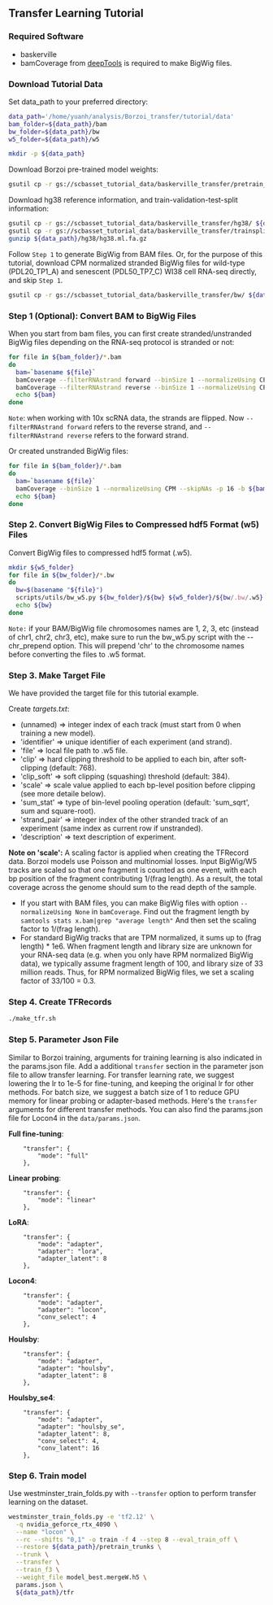 ## Transfer Learning Tutorial

### Required Software
- baskerville
- bamCoverage from [deepTools](https://github.com/deeptools/deepTools/tree/master) is required to make BigWig files.

### Download Tutorial Data


Set data_path to your preferred directory:

```bash
data_path='/home/yuanh/analysis/Borzoi_transfer/tutorial/data'
bam_folder=${data_path}/bam
bw_folder=${data_path}/bw
w5_folder=${data_path}/w5

mkdir -p ${data_path}
```

Download Borzoi pre-trained model weights:

```bash
gsutil cp -r gs://scbasset_tutorial_data/baskerville_transfer/pretrain_trunks/ ${data_path}
```

Download hg38 reference information, and train-validation-test-split information:
```bash
gsutil cp -r gs://scbasset_tutorial_data/baskerville_transfer/hg38/ ${data_path}
gsutil cp -r gs://scbasset_tutorial_data/baskerville_transfer/trainsplit/ ${data_path}
gunzip ${data_path}/hg38/hg38.ml.fa.gz
```

Follow `Step 1` to generate BigWig from BAM files. Or, for the purpose of this tutorial, download CPM normalized stranded BigWig files for wild-type (PDL20_TP1_A) and senescent (PDL50_TP7_C) WI38 cell RNA-seq directly, and skip `Step 1`.

```bash
gsutil cp -r gs://scbasset_tutorial_data/baskerville_transfer/bw/ ${data_path}
```

### Step 1 (Optional): Convert BAM to BigWig Files

When you start from bam files, you can first create stranded/unstranded BigWig files depending on the RNA-seq protocol is stranded or not:

```bash
for file in ${bam_folder}/*.bam
do
  bam=`basename ${file}`
  bamCoverage --filterRNAstrand forward --binSize 1 --normalizeUsing CPM --skipNAs -p 16 -b ${bam_folder}/${bam} -o ${bw_folder}/${bam/.bam/}+.bw
  bamCoverage --filterRNAstrand reverse --binSize 1 --normalizeUsing CPM --skipNAs -p 16 -b ${bam_folder}/${bam} -o  ${bw_folder}/${bam/.bam/}-.bw
  echo ${bam}
done
```
`Note`: when working with 10x scRNA data, the strands are flipped. Now `--filterRNAstrand forward` refers to the reverse strand, and `--filterRNAstrand reverse` refers to the forward strand.

Or created unstranded BigWig files:
```bash
for file in ${bam_folder}/*.bam
do
  bam=`basename ${file}`
  bamCoverage --binSize 1 --normalizeUsing CPM --skipNAs -p 16 -b ${bam_folder}/${bam} -o ${bw_folder}/${bam/.bam/}+.bw
  echo ${bam}
done
```

### Step 2. Convert BigWig Files to Compressed hdf5 Format (w5) Files

Convert BigWig files to compressed hdf5 format (.w5).

```bash
mkdir ${w5_folder}
for file in ${bw_folder}/*.bw
do
  bw=$(basename "${file}")
  scripts/utils/bw_w5.py ${bw_folder}/${bw} ${w5_folder}/${bw/.bw/.w5}
  echo ${bw}
done
```

`Note:` if your BAM/BigWig file chromosomes names are 1, 2, 3, etc (instead of chr1, chr2, chr3, etc), make sure to run the bw_w5.py script with the --chr_prepend option. This will prepend 'chr' to the chromosome names before converting the files to .w5 format.

### Step 3. Make Target File

We have provided the target file for this tutorial example.

Create *targets.txt*:
- (unnamed) => integer index of each track (must start from 0 when training a new model).
- 'identifier' => unique identifier of each experiment (and strand).
- 'file' => local file path to .w5 file.
- 'clip' => hard clipping threshold to be applied to each bin, after soft-clipping (default: 768).
- 'clip_soft' => soft clipping (squashing) threshold (default: 384).
- 'scale' => scale value applied to each bp-level position before clipping (see more detaile below).
- 'sum_stat' => type of bin-level pooling operation (default: 'sum_sqrt', sum and square-root).
- 'strand_pair' => integer index of the other stranded track of an experiment (same index as current row if unstranded).
- 'description' => text description of experiment.

**Note on 'scale':** A scaling factor is applied when creating the TFRecord data. Borzoi models use Poisson and multinomial losses. Input BigWig/W5 tracks are scaled so that one fragment is counted as one event, with each bp position of the fragment contributing 1/(frag length). As a result, the total coverage across the genome should sum to the read depth of the sample.

- If you start with BAM files, you can make BigWig files with option `--normalizeUsing None` in `bamCoverage`. Find out the fragment length by `samtools stats x.bam|grep "average length"` And then set the scaling factor to 1/(frag length).
- For standard BigWig tracks that are TPM normalized, it sums up to (frag length) * 1e6. When fragment length and library size are unknown for your RNA-seq data (e.g. when you only have RPM normalized BigWig data), we typically assume fragment length of 100, and library size of 33 million reads. Thus, for RPM normalized BigWig files, we set a scaling factor of 33/100 = 0.3.


### Step 4. Create TFRecords

```bash
./make_tfr.sh
```

### Step 5. Parameter Json File

Similar to Borzoi training, arguments for training learning is also indicated in the params.json file. Add a additional `transfer` section in the parameter json file to allow transfer learning. For transfer learning rate, we suggest lowering the lr to 1e-5 for fine-tuning, and keeping the original lr for other methods. For batch size, we suggest a batch size of 1 to reduce GPU memory for linear probing or adapter-based methods. Here's the `transfer` arguments for different transfer methods. You can also find the params.json file for Locon4 in the `data/params.json`.

**Full fine-tuning**:
```
    "transfer": {
        "mode": "full"
    },
```

**Linear probing**:
```
    "transfer": {
        "mode": "linear"
    },    
```

**LoRA**:
```
    "transfer": {
        "mode": "adapter",
        "adapter": "lora",
        "adapter_latent": 8
    },
```

**Locon4**:
```
    "transfer": {
        "mode": "adapter",
        "adapter": "locon",
        "conv_select": 4
    },
```

**Houlsby**:
```
    "transfer": {
        "mode": "adapter",
        "adapter": "houlsby",
        "adapter_latent": 8
    },
```

**Houlsby_se4**:
```
    "transfer": {
        "mode": "adapter",
        "adapter": "houlsby_se",
        "adapter_latent": 8,
        "conv_select": 4,
        "conv_latent": 16
    },
```

### Step 6. Train model

Use westminster_train_folds.py with `--transfer` option to perform transfer learning on the dataset. 

```bash
westminster_train_folds.py -e 'tf2.12' \
  -q nvidia_geforce_rtx_4090 \
  --name "locon" \
  --rc --shifts "0,1" -o train -f 4 --step 8 --eval_train_off \
  --restore ${data_path}/pretrain_trunks \
  --trunk \
  --transfer \
  --train_f3 \
  --weight_file model_best.mergeW.h5 \
  params.json \
  ${data_path}/tfr
```
